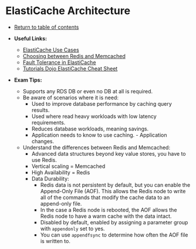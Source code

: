 # ElastiCache Architecture

* [Return to table of contents](../../../README.md)

* **Useful Links:**
  * [ElastiCache Use Cases](https://docs.aws.amazon.com/AmazonElastiCache/latest/mem-ug/elasticache-use-cases.html)
  * [Choosing between Redis and Memcached](https://aws.amazon.com/elasticache/redis-vs-memcached/)
  * [Fault Tolerance in ElastiCache](https://aws.amazon.com/premiumsupport/knowledge-center/fault-tolerance-elasticache/)
  * [Tutorials Dojo ElastiCache Cheat Sheet](https://tutorialsdojo.com/amazon-elasticache/)

* **Exam Tips:**
  * Supports any RDS DB or even no DB at all is required.
  * Be aware of scenarios where it is need:
    * Used to improve database performance by caching query results.
    * Used where read heavy workloads with low latency requirements.
    * Reduces database workloads, meaning savings.
    * Application needs to know to use caching. - Application changes.
  * Understand the differences between Redis and Memcached:
    * Advanced data structures beyond key value stores, you have to use Redis.
    * Vertical scaling = Memcached
    * High Availability = Redis
    * Data Durability:
      * Redis data is not persistent by default, but you can enable the Append-Only File (AOF). This allows the Redis node to write all of the commands that modify the cache data to an append-only file.
      * In the case a Redis node is rebooted, the AOF allows the Redis node to have a warm cache with the data intact.
      * Disabled by default, enabled by assigning a parameter group with ```appendonly``` set to yes.
      * You can use ```appendfsync``` to determine how often the AOF file is written to.
